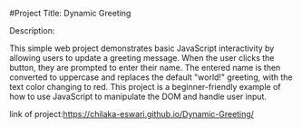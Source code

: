 #Project Title: Dynamic Greeting

Description:

This simple web project demonstrates basic JavaScript interactivity by allowing users to update a greeting message. When the user clicks the button, they are prompted to enter their name. The entered name is then converted to uppercase and replaces the default "world!" greeting, with the text color changing to red. This project is a beginner-friendly example of how to use JavaScript to manipulate the DOM and handle user input.

link of project:https://chilaka-eswari.github.io/Dynamic-Greeting/
